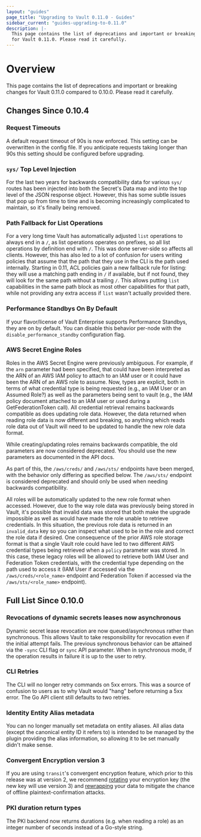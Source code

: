 ```yaml
---
layout: "guides"
page_title: "Upgrading to Vault 0.11.0 - Guides"
sidebar_current: "guides-upgrading-to-0.11.0"
description: |-
  This page contains the list of deprecations and important or breaking changes
  for Vault 0.11.0. Please read it carefully.
---
```


# Overview

This page contains the list of deprecations and important or breaking changes
for Vault 0.11.0 compared to 0.10.0. Please read it carefully.

## Changes Since 0.10.4

### Request Timeouts

A default request timeout of 90s is now enforced. This setting can be
overwritten in the config file. If you anticipate requests taking longer than
90s this setting should be configured before upgrading.

### `sys/` Top Level Injection

For the last two years for backwards compatibility data for various `sys/`
routes has been injected into both the Secret's Data map and into the top level
of the JSON response object. However, this has some subtle issues that pop up
from time to time and is becoming increasingly complicated to maintain, so it's
finally being removed.

### Path Fallback for List Operations

For a very long time Vault has automatically adjusted `list` operations to
always end in a `/`, as list operations operates on prefixes, so all list
operations by definition end with `/`. This was done server-side so affects all
clients. However, this has also led to a lot of confusion for users writing
policies that assume that the path that they use in the CLI is the path used
internally. Starting in 0.11, ACL policies gain a new fallback rule for
listing: they will use a matching path ending in `/` if available, but if not
found, they will look for the same path without a trailing `/`. This allows
putting `list` capabilities in the same path block as most other capabilities
for that path, while not providing any extra access if `list` wasn't actually
provided there.

### Performance Standbys On By Default

If your flavor/license of Vault Enterprise supports Performance Standbys, they
are on by default. You can disable this behavior per-node with the
`disable_performance_standby` configuration flag.

### AWS Secret Engine Roles
Roles in the AWS Secret Engine were previously ambiguous. For example, if the
`arn` parameter had been specified, that could have been interpreted as the ARN
of an AWS IAM policy to attach to an IAM user or it could have been the ARN of
an AWS role to assume. Now, types are explicit, both in terms of what
credential type is being requested (e.g., an IAM User or an Assumed Role?) as
well as the parameters being sent to vault (e.g., the IAM policy document
attached to an IAM user or used during a GetFederationToken call). All
credential retrieval remains backwards compatible as does updating role data.
However, the data returned when reading role data is now different and
breaking, so anything which reads role data out of Vault will need to be
updated to handle the new role data format.

While creating/updating roles remains backwards compatible, the old parameters
are now considered deprecated. You should use the new parameters as documented
in the API docs.

As part of this, the `/aws/creds/` and `/aws/sts/` endpoints have been merged,
with the behavior only differing as specified below. The `/aws/sts/` endpoint
is considered deprecated and should only be used when needing backwards
compatibility.

All roles will be automatically updated to the new role format when accessed.
However, due to the way role data was previously being stored in Vault, it's
possible that invalid data was stored that both make the upgrade impossible as
well as would have made the role unable to retrieve credentials. In this
situation, the previous role data is returned in an `invalid_data` key so you
can inspect what used to be in the role and correct the role data if desired.
One consequence of the prior AWS role storage format is that a single Vault
role could have led to two different AWS credential types being retrieved when
a `policy` parameter was stored. In this case, these legacy roles will be
allowed to retrieve both IAM User and Federation Token credentials, with the
credential type depending on the path used to access it (IAM User if accessed
via the `/aws/creds/<role_name>` endpoint and Federation Token if accessed via
the `/aws/sts/<role_name>` endpoint).

## Full List Since 0.10.0

### Revocations of dynamic secrets leases now asynchronous

Dynamic secret lease revocation are now queued/asynchronous rather
than synchronous. This allows Vault to take responsibility for revocation
even if the initial attempt fails. The previous synchronous behavior can be
attained via the `-sync` CLI flag or `sync` API parameter. When in
synchronous mode, if the operation results in failure it is up to the user
to retry.

### CLI Retries

The CLI will no longer retry commands on 5xx errors. This was a
source of confusion to users as to why Vault would "hang" before returning a
5xx error. The Go API client still defaults to two retries.

### Identity Entity Alias metadata

You can no longer manually set metadata on
entity aliases. All alias data (except the canonical entity ID it refers to)
is intended to be managed by the plugin providing the alias information, so
allowing it to be set manually didn't make sense.

### Convergent Encryption version 3

If you are using `transit`'s convergent encryption feature, which prior to this
release was at version 2, we recommend
[rotating](https://www.vaultproject.io/api/secret/transit/index.html#rotate-key)
your encryption key (the new key will use version 3) and
[rewrapping](https://www.vaultproject.io/api/secret/transit/index.html#rewrap-data)
your data to mitigate the chance of offline plaintext-confirmation attacks.

### PKI duration return types

The PKI backend now returns durations (e.g. when reading a role) as an integer
number of seconds instead of a Go-style string.
